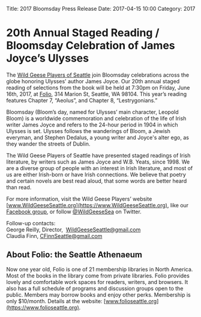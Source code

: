Title: 2017 Bloomsday Press Release
Date: 2017-04-15 10:00
Category: 2017

# 20th Annual Staged Reading / Bloomsday Celebration of James Joyce’s Ulysses

The [Wild Geese Players of Seattle](https://www.wildgeeseseattle.org/)
join Bloomsday celebrations across the globe honoring Ulysses' author James Joyce.
Our 20th annual staged reading of selections from the book will be held at
7:30pm on Friday, June 16th, 2017, at
[Folio](https://www.folioseattle.org/), 314 Marion St, Seattle, WA 98104.
This year’s reading features Chapter 7, “Aeolus”, and Chapter 8, “Lestrygonians.”

Bloomsday (Bloom’s day, named for Ulysses’ main character, Leopold Bloom)
is a worldwide commemoration and celebration of the life of Irish writer James Joyce
and refers to the 24-hour period in 1904 in which Ulysses is set.
Ulysses follows the wanderings of Bloom, a Jewish everyman,
and Stephen Dedalus, a young writer and Joyce's alter ego,
as they wander the streets of Dublin.

The Wild Geese Players of Seattle have presented staged readings of
Irish literature, by writers such as James Joyce and W.B. Yeats, since
1998. We are a diverse group of people with an interest in Irish
literature, and most of us are either Irish-born or have Irish
connections. We believe that poetry and certain novels are best read
aloud, that some words are better heard than read.

For more information, visit the Wild Geese Players’ website
[www.WildGeeseSeattle.org](https://www.WildGeeseSeattle.org), like our
[Facebook group](https://www.facebook.com/groups/51261017427/), or
follow [@WildGeeseSea](https://twitter.com/wildgeesesea) on Twitter.

Follow-up contacts: <br>
George Reilly, Director,  WildGeeseSeattle@gmail.com <br>
Claudia Finn, CFinnSeattle@gmail.com

## About Folio: the Seattle Athenaeum

Now one year old, Folio is one of 21 membership libraries in North
America. Most of the books in the library come from private libraries.
Folio provides lovely and comfortable work spaces for readers, writers,
and browsers. It also has a full schedule of programs and discussion
groups open to the public. Members may borrow books and enjoy other
perks. Membership is only \$10/month. Details at the website:
[www.folioseattle.org](https://www.folioseattle.org).
